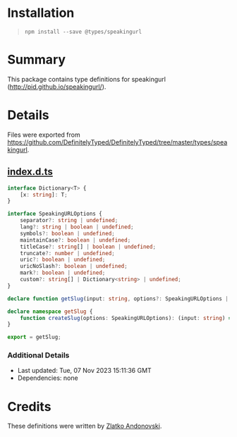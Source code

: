 # Installation
> `npm install --save @types/speakingurl`

# Summary
This package contains type definitions for speakingurl (http://pid.github.io/speakingurl/).

# Details
Files were exported from https://github.com/DefinitelyTyped/DefinitelyTyped/tree/master/types/speakingurl.
## [index.d.ts](https://github.com/DefinitelyTyped/DefinitelyTyped/tree/master/types/speakingurl/index.d.ts)
````ts
interface Dictionary<T> {
    [x: string]: T;
}

interface SpeakingURLOptions {
    separator?: string | undefined;
    lang?: string | boolean | undefined;
    symbols?: boolean | undefined;
    maintainCase?: boolean | undefined;
    titleCase?: string[] | boolean | undefined;
    truncate?: number | undefined;
    uric?: boolean | undefined;
    uricNoSlash?: boolean | undefined;
    mark?: boolean | undefined;
    custom?: string[] | Dictionary<string> | undefined;
}

declare function getSlug(input: string, options?: SpeakingURLOptions | string): string;

declare namespace getSlug {
    function createSlug(options: SpeakingURLOptions): (input: string) => string;
}

export = getSlug;

````

### Additional Details
 * Last updated: Tue, 07 Nov 2023 15:11:36 GMT
 * Dependencies: none

# Credits
These definitions were written by [Zlatko Andonovski](https://github.com/Goldsmith42).
